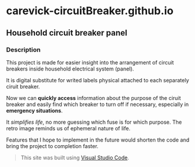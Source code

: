 # carevick-circuitBreaker.github.io

## Household circuit breaker panel

### Description
This project is made for easier insight into the arrangement of circuit breakers inside household electrical system (panel).

It is digital substitute for writed labels physical attached to each separately ciruit breaker.

Now we can **quickly access** information about the purpose of the ciruit breaker and easily find which breaker to turn off if necessary, especially in **emergency situations**. 

It *simplifies life*, no more guessing which fuse is for which purpose. The retro image reminds us of ephemeral nature of life.

Features that I hope to implement in the future would shorten the code and bring the project to completion faster.

> This site was built using [Visual Studio Code](https://code.visualstudio.com/). 


